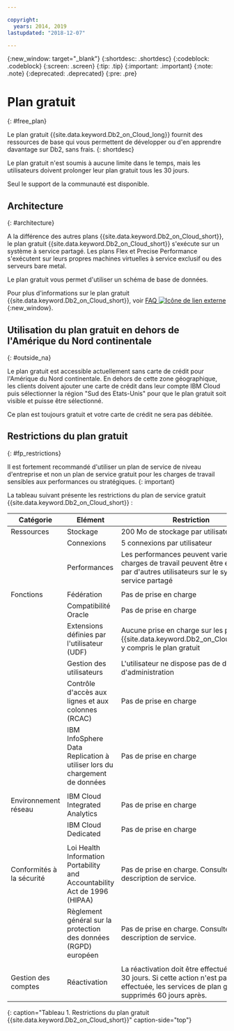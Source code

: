 ```yaml
---

copyright:
  years: 2014, 2019
lastupdated: "2018-12-07"

---
```


<!-- Attribute definitions --> 
{:new_window: target="_blank"}
{:shortdesc: .shortdesc}
{:codeblock: .codeblock}
{:screen: .screen}
{:tip: .tip}
{:important: .important}
{:note: .note}
{:deprecated: .deprecated}
{:pre: .pre}

# Plan gratuit
{: #free_plan}

Le plan gratuit {{site.data.keyword.Db2_on_Cloud_long}} fournit des ressources de base qui vous permettent de développer ou d'en apprendre davantage sur Db2, sans frais.
{: shortdesc}

Le plan gratuit n'est soumis à aucune limite dans le temps, mais les utilisateurs doivent prolonger leur plan gratuit tous les 30 jours.

Seul le support de la communauté est disponible. 
 
## Architecture
{: #architecture}

A la différence des autres plans {{site.data.keyword.Db2_on_Cloud_short}}, le plan gratuit {{site.data.keyword.Db2_on_Cloud_short}} s'exécute sur un système à service partagé. Les plans Flex et Precise Performance s'exécutent sur leurs propres machines virtuelles à service exclusif ou des serveurs bare metal.
 
Le plan gratuit vous permet d'utiliser un schéma de base de données.

Pour plus d'informations sur le plan gratuit {{site.data.keyword.Db2_on_Cloud_short}}, voir [FAQ ![Icône de lien externe](../../icons/launch-glyph.svg "Icône de lien externe")](https://ibm.biz/db2oc_free_plan_faq){:new_window}.

## Utilisation du plan gratuit en dehors de l'Amérique du Nord continentale
{: #outside_na}

Le plan gratuit est accessible actuellement sans carte de crédit pour l'Amérique du Nord continentale. En dehors de cette zone géographique, les clients doivent ajouter une carte de crédit dans leur compte IBM Cloud puis sélectionner la région "Sud des Etats-Unis" pour que le plan gratuit soit visible et puisse être sélectionné.

Ce plan est toujours gratuit et votre carte de crédit ne sera pas débitée.

## Restrictions du plan gratuit
{: #fp_restrictions}

Il est fortement recommandé d'utiliser un plan de service de niveau d'entreprise et non un plan de service gratuit pour les charges de travail sensibles aux performances ou stratégiques.
{: important}

La tableau suivant présente les restrictions du plan de service gratuit {{site.data.keyword.Db2_on_Cloud_short}} :

| Catégorie | Elément | Restriction | 
|----------|------|-------------|
| Ressources | Stockage | 200 Mo de stockage par utilisateur |
|  | Connexions | 5 connexions par utilisateur |
|  | Performances | Les performances peuvent varier car des charges de travail peuvent être exécutées par d'autres utilisateurs sur le système à service partagé |
|  |  |
| Fonctions | Fédération | Pas de prise en charge |
|  | Compatibilité Oracle | Pas de prise en charge |
|  | Extensions définies par l'utilisateur (UDF) | Aucune prise en charge sur les plans {{site.data.keyword.Db2_on_Cloud_short}}, y compris le plan gratuit |
|  | Gestion des utilisateurs | L'utilisateur ne dispose pas de droits d'administration |
|  | Contrôle d'accès aux lignes et aux colonnes (RCAC) | Pas de prise en charge |
|  | IBM InfoSphere Data Replication à utiliser lors du chargement de données | Pas de prise en charge |
|  |  |
| Environnement réseau | IBM Cloud Integrated Analytics | Pas de prise en charge |
|  | IBM Cloud Dedicated | Pas de prise en charge |
|  |  |
| Conformités à la sécurité | Loi Health Information Portability and Accountability Act de 1996 (HIPAA) | Pas de prise en charge. Consultez la description de service. |
|  | Règlement général sur la protection des données (RGPD) européen | Pas de prise en charge. Consultez la description de service. |
|  |  |
| Gestion des comptes | Réactivation | La réactivation doit être effectuée tous les 30 jours. Si cette action n'est pas effectuée, les services de plan gratuit sont supprimés 60 jours après.  |
{: caption="Tableau 1. Restrictions du plan gratuit {{site.data.keyword.Db2_on_Cloud_short}}" caption-side="top"}


